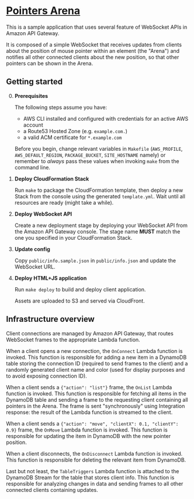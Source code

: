 [Pointers Arena](https://pointers-arena.accrocch.io/)
=====================================================

This is a sample application that uses several feature of WebSocket APIs in
Amazon API Gateway.

It is composed of a simple WebSocket that receives updates from clients about
the position of mouse pointer within an element (the "Arena") and notifies all
other connected clients about the new position, so that other pointers can be
shown in the Arena.

Getting started
---------------

0. **Prerequisites**

    The following steps assume you have:

      - AWS CLI installed and configured with credentials for an active AWS account
      - a Route53 Hosted Zone (e.g. `example.com.`)
      - a valid ACM certificate for `*.example.com`

    Before you begin, change relevant variables in `Makefile`
    (`AWS_PROFILE`, `AWS_DEFAULT_REGION`, `PACKAGE_BUCKET`, `SITE_HOSTNAME` namely)
    or remember to _always_ pass these values when invoking `make` from the command line.

1. **Deploy CloudFormation Stack**

    Run `make` to package the CloudFormation template, then deploy a new Stack from
    the console using the generated `template.yml`. Wait until all resources are
    ready (might take a while).

2. **Deploy WebSocket API**

    Create a new deployment stage by deploying your WebSocket API from the
    Amazon API Gateway console. The stage name **MUST** match the one you specified
    in your CloudFormation Stack.

3. **Update config**

    Copy `public/info.sample.json` in `public/info.json` and update the WebSocket URL.

4. **Deploy HTML+JS application**

    Run `make deploy` to build and deploy client application.

    Assets are uploaded to S3 and served via CloudFront.

Infrastructure overview
-----------------------

Client connections are managed by Amazon API Gateway, that routes WebSocket frames
to the appropriate Lambda function.

When a client opens a new connection, the `OnConnect` Lambda function is invoked.
This function is responsible for adding a new item in a DynamoDB table storing
the connection ID (required to send frames to the client) and a randomly generated
client name and color (used for display purposes and to avoid exposing connection ID).

When a client sends a `{"action": "list"}` frame, the `OnList` Lambda function
is invoked. This function is responsible for fetching all items in the DynamoDB
table and sending a frame to the requesting client containing all pointers in the
Arena. The frame is sent "synchronously" using Integration response: the result
of the Lambda function is streamed to the client.

When a client sends a `{"action": "move", "clientX": 0.1, "clientY": 0.9}` frame,
the `OnMove` Lambda function is invoked. This function is responsible for updating
the item in DynamoDB with the new pointer position.

When a client disconnects, the `OnDisconnect` Lambda function is invoked. This
function is responsible for deleting the relevant item from DynamoDB.

Last but not least, the `TableTriggers` Lambda function is attached to the
DynamoDB Stream for the table that stores client info. This function is responsible
for analyzing changes in data and sending frames to all other connected clients
containing updates.
